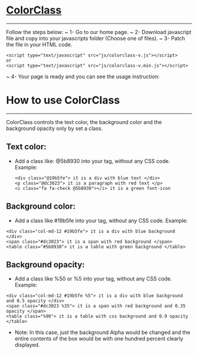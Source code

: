 # [ColorClass](http://ColorClass.ir)
-----------
Follow the steps below:
~ 1- Go to our home page.
~ 2- Download javascript file and copy into your javascripts folder (Choose one of files).
~ 3- Patch the file in your HTML code.
```
<script type="text/javascript" src="js/colorclass-v.js"></script>
or
<script type="text/javascript" src="js/colorclass-v.min.js"></script>
```
~ 4- Your page is ready and you can see the usage instruction:


# How to use ColorClass
-----------
ColorClass controls the text color, the background color and the background opacity only by set a class.

Text color:
-----------
- Add a class like: @5b8930 into your tag, without any CSS code. Example:
	```
	<div class="@19b5fe"> it is a div with blue text </div>
	<p class="@dc3023"> it is a paragraph with red text </p>
	<i class="fa fa-check @5b8930"></i> it is a green font-icon
	```

Background color:
-----------
- Add a class like #19b5fe into your tag, without any CSS code. Example:

```
<div class="col-md-12 #19b5fe"> it is a div with blue background </div>
<span class="#dc3023"> it is a span with red background </span>
<table class="#5b8930"> it is a table with green background </table> 
```

Background opacity:
-----------
- Add a class like %50 or %5 into your tag, without any CSS code. Example:

```
<div class="col-md-12 #19b5fe %5"> it is a div with blue background and 0.5 opacity </div>
<span class="#dc3023 %35"> it is a span with red background and 0.35 opacity </span>
<table class="%90"> it is a table with css background and 0.9 opacity </table> 
```
- Note: In this case, just the background Alpha would be changed and the entire contents of the box would be with one hundred percent clearly displayed.